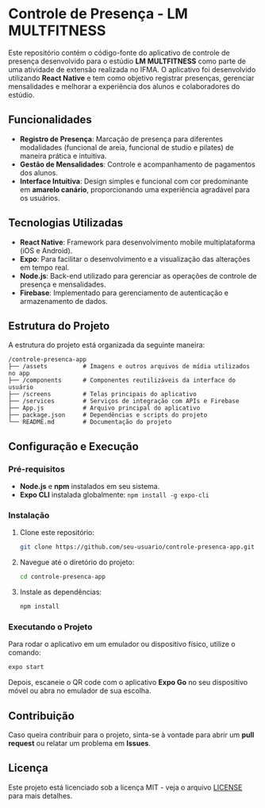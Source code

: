 
# Controle de Presença - LM MULTFITNESS

Este repositório contém o código-fonte do aplicativo de controle de presença desenvolvido para o estúdio **LM MULTFITNESS** como parte de uma atividade de extensão realizada no IFMA. O aplicativo foi desenvolvido utilizando **React Native** e tem como objetivo registrar presenças, gerenciar mensalidades e melhorar a experiência dos alunos e colaboradores do estúdio.

## Funcionalidades

- **Registro de Presença**: Marcação de presença para diferentes modalidades (funcional de areia, funcional de studio e pilates) de maneira prática e intuitiva.
- **Gestão de Mensalidades**: Controle e acompanhamento de pagamentos dos alunos.
- **Interface Intuitiva**: Design simples e funcional com cor predominante em **amarelo canário**, proporcionando uma experiência agradável para os usuários.

## Tecnologias Utilizadas

- **React Native**: Framework para desenvolvimento mobile multiplataforma (iOS e Android).
- **Expo**: Para facilitar o desenvolvimento e a visualização das alterações em tempo real.
- **Node.js**: Back-end utilizado para gerenciar as operações de controle de presença e mensalidades.
- **Firebase**: Implementado para gerenciamento de autenticação e armazenamento de dados.

## Estrutura do Projeto

A estrutura do projeto está organizada da seguinte maneira:

```
/controle-presenca-app
├── /assets          # Imagens e outros arquivos de mídia utilizados no app
├── /components      # Componentes reutilizáveis da interface do usuário
├── /screens         # Telas principais do aplicativo
├── /services        # Serviços de integração com APIs e Firebase
├── App.js           # Arquivo principal do aplicativo
├── package.json     # Dependências e scripts do projeto
└── README.md        # Documentação do projeto
```

## Configuração e Execução

### Pré-requisitos

- **Node.js** e **npm** instalados em seu sistema.
- **Expo CLI** instalada globalmente: `npm install -g expo-cli`

### Instalação

1. Clone este repositório: 
   ```bash
   git clone https://github.com/seu-usuario/controle-presenca-app.git
   ```
2. Navegue até o diretório do projeto:
   ```bash
   cd controle-presenca-app
   ```
3. Instale as dependências:
   ```bash
   npm install
   ```

### Executando o Projeto

Para rodar o aplicativo em um emulador ou dispositivo físico, utilize o comando:
```bash
expo start
```
Depois, escaneie o QR code com o aplicativo **Expo Go** no seu dispositivo móvel ou abra no emulador de sua escolha.

## Contribuição

Caso queira contribuir para o projeto, sinta-se à vontade para abrir um **pull request** ou relatar um problema em **Issues**.

## Licença

Este projeto está licenciado sob a licença MIT - veja o arquivo [LICENSE](LICENSE) para mais detalhes.

